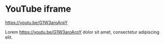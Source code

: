# YouTube iframe

https://youtu.be/G1W3aroArqY

Lorem https://youtu.be/G1W3aroArqY dolor sit amet, consectetur adipiscing elit.